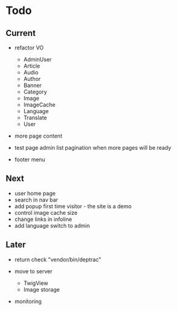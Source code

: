 # Todo

## Current

- refactor VO
  - AdminUser
  - Article
  - Audio
  - Author
  - Banner
  - Category
  - Image
  - ImageCache
  - Language
  - Translate
  - User

- more page content
- test page admin list pagination when more pages will be ready
- footer menu

## Next

- user home page
- search in nav bar
- add popup first time visitor - the site is a demo
- control image cache size
- change links in infoline
- add language switch to admin

## Later

- return check "vendor/bin/deptrac"

- move to server
  - TwigView
  - Image storage

- monitoring
